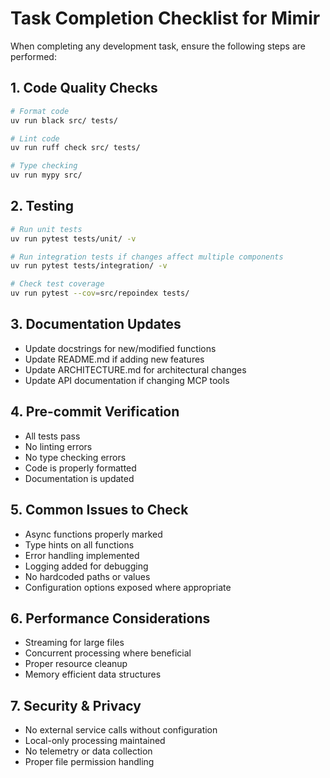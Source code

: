 # Task Completion Checklist for Mimir

When completing any development task, ensure the following steps are performed:

## 1. Code Quality Checks
```bash
# Format code
uv run black src/ tests/

# Lint code
uv run ruff check src/ tests/

# Type checking
uv run mypy src/
```

## 2. Testing
```bash
# Run unit tests
uv run pytest tests/unit/ -v

# Run integration tests if changes affect multiple components
uv run pytest tests/integration/ -v

# Check test coverage
uv run pytest --cov=src/repoindex tests/
```

## 3. Documentation Updates
- Update docstrings for new/modified functions
- Update README.md if adding new features
- Update ARCHITECTURE.md for architectural changes
- Update API documentation if changing MCP tools

## 4. Pre-commit Verification
- All tests pass
- No linting errors
- No type checking errors
- Code is properly formatted
- Documentation is updated

## 5. Common Issues to Check
- Async functions properly marked
- Type hints on all functions
- Error handling implemented
- Logging added for debugging
- No hardcoded paths or values
- Configuration options exposed where appropriate

## 6. Performance Considerations
- Streaming for large files
- Concurrent processing where beneficial
- Proper resource cleanup
- Memory efficient data structures

## 7. Security & Privacy
- No external service calls without configuration
- Local-only processing maintained
- No telemetry or data collection
- Proper file permission handling